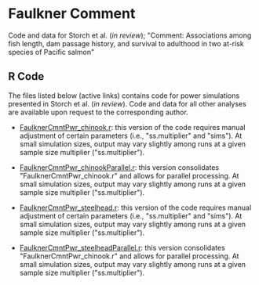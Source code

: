 # Faulkner Comment
Code and data for Storch et al. (*in review*); "Comment: Associations among fish length, dam passage history, and survival to adulthood in two at-risk species of Pacific salmon" 

## R Code
The files listed below (active links) contains code for power simulations presented in Storch et al. (*in review*).  Code and data for all other analyses are available upon request to the corresponding author.

* [FaulknerCmntPwr_chinook.r](https://github.com/FishPC/FaulknerReview/blob/main/FaulknerCmntPwr_chinook.R):  this version of the code requires manual adjustment of certain parameters (i.e., "ss.multiplier" and "sims").  At small simulation sizes, output may vary slightly among runs at a given sample size multiplier ("ss.multiplier").

* [FaulknerCmntPwr_chinookParallel.r](https://github.com/FishPC/FaulknerReview/blob/main/FaulknerCmntPwr_chinook.R):  this version consolidates "FaulknerCmntPwr_chinook.r" and allows for parallel processing. At small simulation sizes, output may vary slightly among runs at a given sample size multiplier ("ss.multiplier").

* [FaulknerCmntPwr_steelhead.r](https://github.com/FishPC/FaulknerReview/blob/main/FaulknerCmntPwr_steelhead.R):  this version of the code requires manual adjustment of certain parameters (i.e., "ss.multiplier" and "sims").  At small simulation sizes, output may vary slightly among runs at a given sample size multiplier ("ss.multiplier").

* [FaulknerCmntPwr_steelheadParallel.r](https://github.com/FishPC/FaulknerReview/blob/main/FaulknerCmntPwr_steelhead.R):  this version consolidates "FaulknerCmntPwr_chinook.r" and allows for parallel processing. At small simulation sizes, output may vary slightly among runs at a given sample size multiplier ("ss.multiplier").

